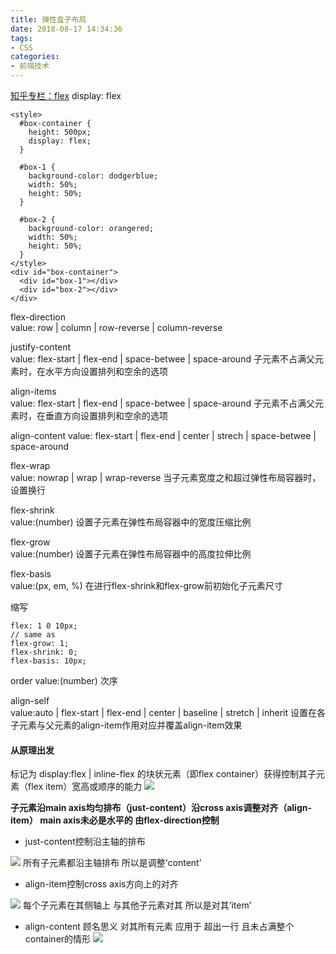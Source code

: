 ```yaml
---
title: 弹性盒子布局
date: 2018-08-17 14:34:36
tags:
- CSS
categories: 
- 前端技术
---
```

[知乎专栏：flex](https://zhuanlan.zhihu.com/p/46684565)
display: flex
```
<style>
  #box-container {
    height: 500px;
    display: flex;
  }
  
  #box-1 {
    background-color: dodgerblue;
    width: 50%;
    height: 50%;
  }

  #box-2 {
    background-color: orangered;
    width: 50%;
    height: 50%;
  }
</style>
<div id="box-container">
  <div id="box-1"></div>
  <div id="box-2"></div>
</div>
```
flex-direction<br>
value: row | column | row-reverse | column-reverse

justify-content<br>
value: flex-start | flex-end | space-betwee | space-around
子元素不占满父元素时，在水平方向设置排列和空余的选项

align-items<br>
value: flex-start | flex-end | space-betwee | space-around
子元素不占满父元素时，在垂直方向设置排列和空余的选项

align-content
value: flex-start | flex-end | center | strech | space-betwee | space-around

flex-wrap<br>
value: nowrap | wrap | wrap-reverse
当子元素宽度之和超过弹性布局容器时，设置换行

flex-shrink<br>
value:(number)
设置子元素在弹性布局容器中的宽度压缩比例

flex-grow<br>
value:(number)
设置子元素在弹性布局容器中的高度拉伸比例

flex-basis<br>
value:(px, em, %)
在进行flex-shrink和flex-grow前初始化子元素尺寸

缩写
```
flex: 1 0 10px;
// same as
flex-grow: 1;
flex-shrink: 0;
flex-basis: 10px;
```
order
value:(number)
次序

align-self<br>
value:auto | flex-start | flex-end | center | baseline | stretch | inherit
设置在各子元素与父元素的align-item作用对应并覆盖align-item效果

#### 从原理出发

标记为 display:flex | inline-flex 的块状元素（即flex container）获得控制其子元素（flex item）宽高或顺序的能力
![](https://tva4.sinaimg.cn/large/a60edd42gy1gyatcgx94lj20id0det9l.jpg)

**子元素沿main axis均匀排布（just-content）沿cross axis调整对齐（align-item）
main axis未必是水平的 由flex-direction控制**

+ just-content控制沿主轴的排布

![](https://tva1.sinaimg.cn/large/a60edd42gy1gyattcdny5j20m80iwgnn.jpg)
所有子元素都沿主轴排布 所以是调整‘content’

+ align-item控制cross axis方向上的对齐

![](https://tva2.sinaimg.cn/large/a60edd42gy1gyatv619v3j20m80gnmyy.jpg)
每个子元素在其侧轴上 与其他子元素对其 所以是对其‘item’

+ align-content 
顾名思义 对其所有元素 应用于 超出一行 且未占满整个container的情形 
![](https://i0.wp.com/tvax2.sinaimg.cn/large/a60edd42gy1gyauhci0gbj20m80gn0vx.jpg)